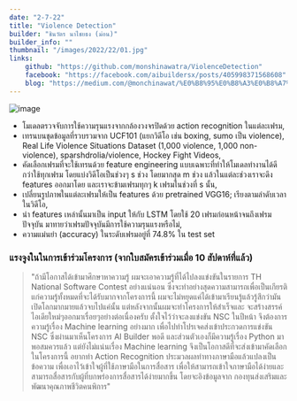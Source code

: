 ```yaml
---
date: "2-7-22"
title: "Violence Detection"
builder: "ชินวัตร นาไชยธง (ม่อน)"
builder_info: ""
thumbnail: "/images/2022/22/01.jpg"
links:
    github: "https://github.com/monshinawatra/ViolenceDetection"
    facebook: "https://facebook.com/aibuildersx/posts/405998371568608"
    blog: "https://medium.com/@monchinawat/%E0%B8%95%E0%B8%A3%E0%B8%A7%E0%B8%88%E0%B8%88%E0%B8%B1%E0%B8%9A%E0%B8%84%E0%B8%A7%E0%B8%B2%E0%B8%A1%E0%B8%A3%E0%B8%B8%E0%B8%99%E0%B9%81%E0%B8%A3%E0%B8%87%E0%B8%94%E0%B9%89%E0%B8%A7%E0%B8%A2-video-classification-%E0%B8%89%E0%B8%9A%E0%B8%B1%E0%B8%9A%E0%B8%87%E0%B9%88%E0%B8%B2%E0%B8%A2-d2bbf894149f"
---
```


![image](/images/2022/22/01.jpg)

- โมเดลตรวจจับการใช้ความรุนแรงจากกล้องวงจรปิดด้วย action recognition ในแต่ละเฟรม,
- เทรนบนชุดข้อมูลที่รวบรวมจาก UCF101 (แยกวิดีโอ เช่น boxing, sumo เป็น violence), Real Life Violence Situations Dataset (1,000 violence, 1,000 non-violence), sparshdrolia/violence, Hockey Fight Videos,
- คัดเลือกเฟรมที่จะใช้เทรนด้วย feature engineering แบบเฉพาะที่ทำให้โมเดลทำงานได้ดีกว่าใช้ทุกเฟรม โดยแบ่งวิดีโอเป็นช่วงๆ s ช่วง โดยมากสุด m ช่วง แล้วในแต่ละช่วงเราจะดึง features ออกมาโดย และเราจะข้ามเฟรมทุกๆ k เฟรมในช่วงที่ s นั้น,
- เปลี่ยนรูปภาพในแต่ละเฟรมให้เป็น features ด้วย pretrained VGG16; เรียงตามลำดับเวลาในวิดีโอ,
- นำ features เหล่านั้นมาเป็น input ให้กับ LSTM โดยใช้ 20 เฟรมก่อนหน้าจนถึงเฟรมปัจจุบัน มาทายว่าเฟรมปัจจุบันมีการใช้ความรุนแรงหรือไม่,
- ความแม่นยำ (accuracy) ในระดับเฟรมอยู่ที่ 74.8% ใน test set

### แรงจูงในในการเข้าร่วมโครงการ (จากใบสมัครเข้าร่วมเมื่อ 10 สัปดาห์ที่แล้ว)

> "ถ้ามีโอกาสได้เข้ามาศึกษาหาความรู้ ผมจะเอาความรู้ที่ได้ไปลงแข่งขันในรายการ TH National Software Contest อย่างแน่นอน ซึ่งจะทำอย่างสุดความสามารถเพื่อเป็นเกียรติแก่ความรู้ทั้งหมดที่จะได้รับมากจากโครงการนี้ ผมจะไม่หยุดแค่ได้เข้ามาเรียนรู้แล้วรู้สึกว่ามันเปิดโลกมากมายแล้วจบไปแค่นั้น แต่หลังจากนั้นผมจะทำโครงการให้สำเร็จและ จะสร้างสรรค์ไอเดียใหม่ๆออกมาเรื่อยๆอย่างต่อเนื่องครับ  ตั้งใจไว้ว่าจะลงแข่งขัน NSC ในปีหน้า จึงต้องการความรู้เรื่อง Machine learning อย่างมาก เพื่อไปทำโปรเจคส่งเข้าประกวดการแข่งขัน NSC ซึ่งผ่านมาเห็นโครงการ AI Builder พอดี และส่วนตัวเองก็มีความรู้เรื่อง Python มาพอสมควรแล้ว แต่ยังไม่แน่นเรื่อง Machine learning จึงเป็นโอกาสดีที่จะส่งเข้ามาคัดเลือกในโครงการนี้  อยากทำ Action Recognition ประมวลผลท่าทางภาษามือแล้วแปลงเป็นข้อความ เพื่อเอาไว้เข้าใจผู้ที่ใช้ภาษามือในการสื่อสาร เพื่อให้สามารถเข้าใจภาษามือได้ง่ายและสามารถสื่อสารกับผู้ที่บกพร่องการสื่อสารได้ง่ายมากขึ้น โดยจะอิงข้อมูลจาก กองทุนส่งเสริมและพัฒนาคุณภาพชีวิตคนพิการ"